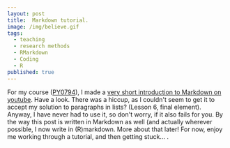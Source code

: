 ```yaml
---
layout: post
title:  Markdown tutorial.
image: /img/believe.gif
tags:
  - teaching
  - research methods
  - RMarkdown
  - Coding
  - R
published: true
---
```


For my course ([PY0794](https://tvpollet.github.io/PY0794/)), I made a [very short introduction to Markdown on youtube](https://youtu.be/xuk8yGJJO40). Have a look. There was a hiccup, as I couldn't seem to get it to accept my solution to paragraphs in lists? (Lesson 6, final element). Anyway, I have never had to use it, so don't worry, if it also fails for you. By the way this post is written in Markdown as well (and actually wherever possible, I now write in (R)markdown. More about that later! For now, enjoy me working through a tutorial, and then getting stuck... .